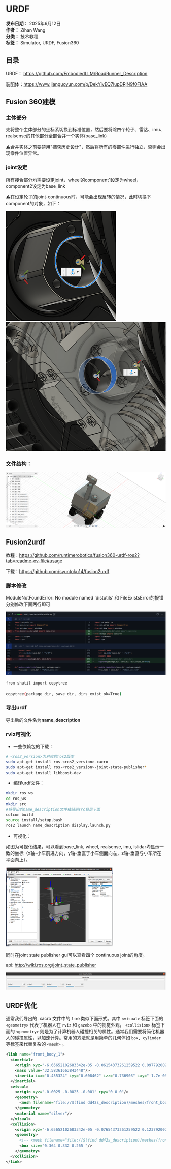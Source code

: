 # URDF

**发布日期：** 2025年6月12日  
**作者：** Zihan Wang  
**分类：** 技术教程  
**标签：** Simulator, URDF, Fusion360

## 目录


URDF： <a href="https://github.com/EmbodiedLLM/RoadRunner_Description" target="_blank">https://github.com/EmbodiedLLM/RoadRunner_Description</a>

装配体：<a href="https://www.jianguoyun.com/p/DekYivEQ7IupDRjN9f0FIAA" target="_blank">https://www.jianguoyun.com/p/DekYivEQ7IupDRjN9f0FIAA</a>


## Fusion 360建模

### 主体部分

先将整个主体部分的坐标系切换到标准位置，然后要将除四个轮子、雷达、imu、realsense的其他部分全部合并一个实体(base_link)

⚠️合并实体之前要禁用"捕获历史设计"，然后将所有的零部件进行独立，否则会出现零件位置异常。

### joint设定

所有接合部分均需要设定joint，wheel的component1设定为wheel，component2设定为base_link

⚠️在设定轮子的joint-continuous时，可能会出现反转的情况，此时切换下component的对象，如下：

<img src="images/blog/urdf/image-3.png" alt="image-3">

<img src="images/blog/urdf/image-5.png" alt="image-5" >

### 文件结构：

<img src="images/blog/urdf/image-4.png" alt="image-4">



## Fusion2urdf

教程：<a href="https://github.com/runtimerobotics/fusion360-urdf-ros2?tab=readme-ov-file#usage" target="_blank">https://github.com/runtimerobotics/fusion360-urdf-ros2?tab=readme-ov-file#usage</a>

下载：<a href="https://github.com/syuntoku14/fusion2urdf" target="_blank">https://github.com/syuntoku14/fusion2urdf</a>

### 脚本修改

ModuleNotFoundError: No module named 'distutils' 和 FileExistsError的报错分别修改下面两行即可

<img src="images/blog/urdf/image-2.png" alt="image-2">

```bash
from shutil import copytree
 
copytree(package_dir, save_dir, dirs_exist_ok=True)
```

### 导出urdf

导出后的文件名为<strong>name_description</strong>

### rviz可视化

* 一些依赖包的下载：

```bash
# <ros2_version>为对应的ros2版本
sudo apt-get install ros-<ros2_version>-xacro 
sudo apt-get install ros-<ros2_version>-joint-state-publisher*
sudo apt-get install libboost-dev 
```

* 编译urdf文件：

```bash
mkdir ros_ws
cd ros_ws
mkdir src
#将导出的name_description文件粘贴到src目录下面
colcon build
source install/setup.bash
ros2 launch name_description display.launch.py
  ```

* 可视化：

如图为可视化结果，可以看到base_link, wheel, realsense, imu, lslidar均显示一致的坐标（x轴-小车前进方向，y轴-垂直于小车侧面向左，z轴-垂直与小车所在平面向上）。

<img src="images/blog/urdf/image.png" alt="image" style="width: 67%;">

同时在joint state publisher gui可以查看四个 continuous joint的角度。

api: <a href="http://wiki.ros.org/joint_state_publisher" target="_blank">http://wiki.ros.org/joint_state_publisher</a>

<img src="images/blog/urdf/image-1.png" alt="image-1">


## URDF优化

通常我们导出的 .xacro 文件中的 <code>link</code>类似下面形式。其中 <code>&lt;visual&gt;</code> 标签下面的 <code>&lt;geometry&gt;</code> 代表了机器人在 <code>rviz</code> 和 <code>gazebo</code> 中的视觉外观， <code>&lt;collision&gt;</code> 标签下面的 <code>&lt;geometry&gt;</code> 则是为了计算机器人碰撞相关的属性。通常我们需要将简化机器人的碰撞属性，以加速计算。常用的方法就是用简单的几何体如 <code>box, cylinder</code> 等标签来代替复杂的 <code>&lt;mesh&gt;</code> 。

```xml
<link name="front_body_1">
  <inertial>
    <origin xyz="-6.65652102683342e-05 -0.06154373261259522 0.09779200224706583" rpy="0 0 0"/>
    <mass value="32.58361663843448"/>
    <inertia ixx="0.455324" iyy="0.608462" izz="0.736903" ixy="-1.7e-05" iyz="-0.005229" ixz="0.000456"/>
  </inertial>
  <visual>
    <origin xyz="-0.0025 -0.0025 -0.001" rpy="0 0 0"/>
    <geometry>
      <mesh filename="file://$(find dd42s_description)/meshes/front_body_1.stl" scale="0.001 0.001 0.001"/>
    </geometry>
    <material name="silver"/>
  </visual>
  <collision>
    <origin xyz="-6.65652102683342e-05 -0.07654373261259522 0.12379200224706583" rpy="0 0 0"/>
    <geometry>
      <!-- <mesh filename="file://$(find dd42s_description)/meshes/front_body_1.stl" scale="0.001 0.001 0.001"/> -->
      <box size="0.364 0.332 0.265 "/>
    </geometry>
  </collision>
</link>
```



